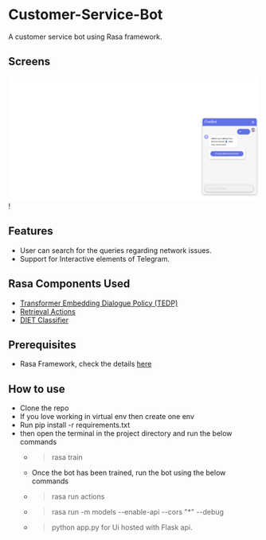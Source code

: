 # Customer-Service-Bot
A customer service bot using Rasa framework.

## Screens
![ScreenShot](./chatbot_1.png) !


## Features
- User can search for the queries regarding network issues.
- Support for Interactive elements of Telegram.

## Rasa Components Used
- [Transformer Embedding Dialogue Policy (TEDP)](https://rasa.com/docs/rasa/core/policies/#ted-policy)
- [Retrieval Actions](https://rasa.com/docs/rasa/core/retrieval-actions/#retrieval-actions)
- [DIET Classifier](https://rasa.com/docs/rasa/nlu/components/#dietclassifier)

## Prerequisites
- Rasa Framework, check the details [here](https://rasa.com/docs/rasa/user-guide/installation/)

## How to use
- Clone the repo
- If you love working in virtual env then create one env
- Run pip install -r requirements.txt
- then open the terminal in the project directory and run the below commands
  - > rasa train
  - Once the bot has been trained, run the bot using the below commands
  - > rasa run actions
  - > rasa run -m models --enable-api --cors "*" --debug
  - > python app.py for Ui hosted with Flask api.
